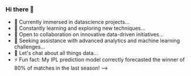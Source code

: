 ### Hi there 👋

- 🔭 Currently immersed in datascience projects...
- 🌱 Constantly learning and exploring new techniques...
- 👯 Open to collaboration on innovative data-driven initiatives...
- 🤔 Seeking assistance with advanced analytics and machine learning challenges...
- 💬 Let's chat about all things data...
- ⚡ Fun fact: My IPL prediction model correctly forecasted the winner of 80% of matches in the last season!
-->
